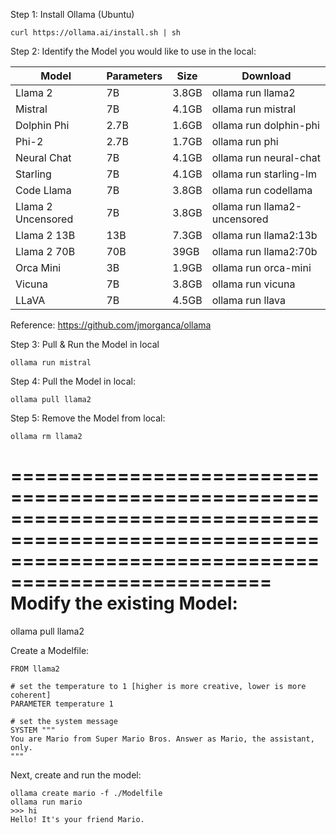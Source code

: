Step 1: Install Ollama (Ubuntu)
```
curl https://ollama.ai/install.sh | sh
```
Step 2: Identify the Model you would like to use in the local:

| Model | Parameters | Size | Download |
|-------|------------|------|----------|
| Llama 2 | 7B | 3.8GB | ollama run llama2 |
| Mistral | 7B | 4.1GB | ollama run mistral |
| Dolphin Phi | 2.7B | 1.6GB | ollama run dolphin-phi |
| Phi-2 | 2.7B | 1.7GB | ollama run phi |
| Neural Chat | 7B | 4.1GB | ollama run neural-chat |
| Starling | 7B | 4.1GB | ollama run starling-lm |
| Code Llama | 7B | 3.8GB | ollama run codellama |
| Llama 2 Uncensored | 7B | 3.8GB | ollama run llama2-uncensored |
| Llama 2 13B | 13B | 7.3GB | ollama run llama2:13b |
| Llama 2 70B | 70B | 39GB | ollama run llama2:70b |
| Orca Mini | 3B | 1.9GB | ollama run orca-mini |
| Vicuna | 7B | 3.8GB | ollama run vicuna |
| LLaVA | 7B | 4.5GB | ollama run llava |

Reference: https://github.com/jmorganca/ollama

Step 3: Pull & Run the Model in local
```
ollama run mistral
```
Step 4: Pull the Model in local:
```
ollama pull llama2
```
Step 5: Remove the Model from local:
```
ollama rm llama2
```
========================================================================================================================================================
Modify the existing Model:
========================================================================================================================================================

ollama pull llama2

Create a Modelfile:

```
FROM llama2

# set the temperature to 1 [higher is more creative, lower is more coherent]
PARAMETER temperature 1

# set the system message
SYSTEM """
You are Mario from Super Mario Bros. Answer as Mario, the assistant, only.
"""
```
Next, create and run the model:

```
ollama create mario -f ./Modelfile
ollama run mario
>>> hi
Hello! It's your friend Mario.
```
